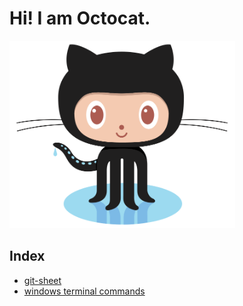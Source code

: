  # Hi! I am Octocat.
<img src="octocat.png"
     height="300" />
     
## Index      
- [git-sheet](git-sheet.md)
- [windows terminal commands](windows.md)
